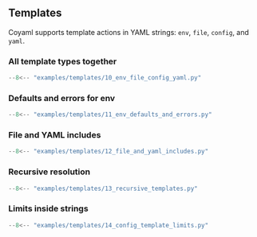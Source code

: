 ## Templates

Coyaml supports template actions in YAML strings: `env`, `file`, `config`, and `yaml`.

### All template types together

```python
--8<-- "examples/templates/10_env_file_config_yaml.py"
```

### Defaults and errors for env

```python
--8<-- "examples/templates/11_env_defaults_and_errors.py"
```

### File and YAML includes

```python
--8<-- "examples/templates/12_file_and_yaml_includes.py"
```

### Recursive resolution

```python
--8<-- "examples/templates/13_recursive_templates.py"
```

### Limits inside strings

```python
--8<-- "examples/templates/14_config_template_limits.py"
```


